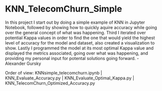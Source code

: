 # KNN_TelecomChurn_Simple

In this project I start out by doing a simple example of KNN in Jupyter Notebook, followed by showing how to quickly
aquire accuracy while going over the general concept of what was happening. Third I iterated over potential Kappa values in order to find the one that would
yield the highest level of accuracy for the model and dataset, also created a visualization to show. Lastly I programmed the model at its most optimal Kappa value and displayed the 
metrics associated, going over what was happening, and providing my personal input for potental solutions going forward. - Alexander Gursky

Order of view: KNNsimple_telecomchurn.ipynb | KNN_Evaluate_Accuracy.py | KNN_Evaluate_Optimal_Kappa.py | KNN_TelecomChurn_Optimized_Accuracy.py
